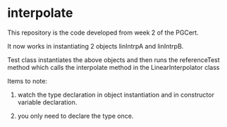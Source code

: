 # interpolate

This repository is the code developed from week 2 of the PGCert. 

It now works in instantiating 2 objects linIntrpA and linIntrpB.

Test class instantiates the above objects and then runs the referenceTest method which calls the interpolate method in the LinearInterpolator class

Items to note:

1. watch the type declaration in object instantiation and in constructor variable declaration.

2. you only need to declare the type once.

